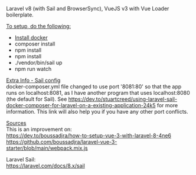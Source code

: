 Laravel v8 (with Sail and BrowserSync), VueJS v3 with Vue Loader boilerplate.

<u>To setup, do the following:</u><br/>
<ul>
    <li><a href="https://docs.docker.com/get-docker/">Install docker</a></li>
    <li>composer install</li>
    <li>npm install</li>
    <li>npm install</li>
    <li>./vendor/bin/sail up</li>
    <li>npm run watch</li>
</ul>

<u>Extra Info - Sail config</u><br/>
docker-composer.yml file changed to use port '8081:80' so that the app runs on localhost:8081, as I have another program that uses localhost:8080 (the default for Sail).
See https://dev.to/stuartcreed/using-laravel-sail-docker-composer-for-laravel-on-a-existing-application-24k5 for more information.
This link will also help you if you have any other port conflicts.

<u>Sources</u><br/>
This is an improvement on: <br/>
https://dev.to/boussadjra/how-to-setup-vue-3-with-laravel-8-4ne6
https://github.com/boussadjra/laravel-vue-3-starter/blob/main/webpack.mix.js

Laravel Sail: <br/>
https://laravel.com/docs/8.x/sail
